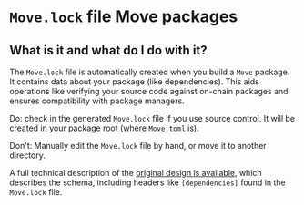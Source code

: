 # `Move.lock` file Move packages

## What is it and what do I do with it?

The `Move.lock` file is automatically created when you build a `Move` package. It contains data about your package (like dependencies). This aids operations like verifying your source code against on-chain packages and ensures compatibility with package managers.

Do: check in the generated `Move.lock` file if you use source control. It will be created in your package root (where `Move.toml` is).

Don't: Manually edit the `Move.lock` file by hand, or move it to another directory.

A full technical description of the [original design is available](https://docs.google.com/document/d/1OV3te-SnpZv2Yxv7uxGQH6NFhE-CdqiCjB66JmYAGKs/edit#heading=h.byj11m1l42gu), which describes the schema, including headers like `[dependencies]` found in the `Move.lock` file.
